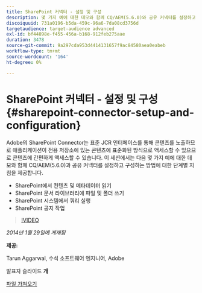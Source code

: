 ```yaml
---
title: SharePoint 커넥터 - 설정 및 구성
description: 몇 가지 예에 대한 데모와 함께 CQ/AEM(5.6.0)와 공유 커넥터를 설정하고 구성하는 방법에 대한 단계별 지침을 얻으십시오. Adobe의 SharePoint Connector는 표준 JCR 인터페이스를 통해 콘텐츠를 노출하므로 애플리케이션이 전용 저장소에 있는 콘텐츠에 표준화된 방식으로 액세스할 수 있으므로 콘텐츠에 간편하게 액세스할 수 있습니다.
discoiquuid: 731a0196-b5da-459c-96a6-7da08cd3756d
targetaudience: target-audience advanced
exl-id: bf44898e-f455-456a-b168-912feb275aae
duration: 3478
source-git-commit: 9a297cda953d4414131657f9ac84580aea0eabeb
workflow-type: tm+mt
source-wordcount: '164'
ht-degree: 0%

---
```


# SharePoint 커넥터 - 설정 및 구성{#sharepoint-connector-setup-and-configuration}

Adobe의 SharePoint Connector는 표준 JCR 인터페이스를 통해 콘텐츠를 노출하므로 애플리케이션이 전용 저장소에 있는 콘텐츠에 표준화된 방식으로 액세스할 수 있으므로 콘텐츠에 간편하게 액세스할 수 있습니다. 이 세션에서는 다음 몇 가지 예에 대한 데모와 함께 CQ/AEM(5.6.0)과 공유 커넥터를 설정하고 구성하는 방법에 대한 단계별 지침을 제공합니다.

* SharePoint에서 컨텐츠 및 메타데이터 읽기
* SharePoint 문서 라이브러리에 파일 및 폴더 쓰기
* SharePoint 시스템에서 쿼리 실행
* SharePoint 공지 작업

>[!VIDEO](https://video.tv.adobe.com/v/19525/?quality=9)

*2014년 1월 29일에 게재됨*

**제공:**

Tarun Aggarwal, 수석 소프트웨어 엔지니어, Adobe

발표자 슬라이드 **개**

[파일 가져오기](assets/cq-gems-sharepoint-connector.pdf)
<!--
[Get back to the Overview](https://helpx.adobe.com/experience-manager/kt/eseminars/gems/aem-index.html)
-->
